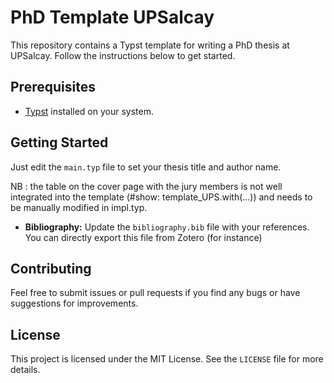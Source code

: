 # PhD Template UPSalcay

This repository contains a Typst template for writing a PhD thesis at UPSalcay. Follow the instructions below to get started.

## Prerequisites

- [Typst](https://typst.app/) installed on your system.

## Getting Started
  Just edit the `main.typ` file to set your thesis title and author name.

  NB : the table on the cover page with the jury members is not well integrated into the template (#show: template_UPS.with(...)) and needs to be manually modified in impl.typ.

- **Bibliography:**
  Update the `bibliography.bib` file with your references. You can directly export this file from Zotero (for instance)

## Contributing

Feel free to submit issues or pull requests if you find any bugs or have suggestions for improvements.

## License

This project is licensed under the MIT License. See the `LICENSE` file for more details.

